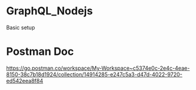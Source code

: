 # GraphQL_Nodejs
Basic setup

# Postman Doc
https://go.postman.co/workspace/My-Workspace~c5374e0c-2e4c-4eae-8150-38c7b18d1924/collection/14914285-e247c5a3-d47d-4022-9720-ed542eea8f84
